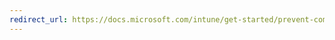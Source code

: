 ```yaml
---
redirect_url: https://docs.microsoft.com/intune/get-started/prevent-company-data-leaks-from-office-365-mobile-apps
---
```

